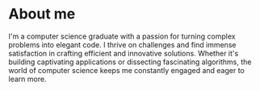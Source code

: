 # About me

<cente>

I'm a computer science graduate with a passion for turning complex problems into elegant code.
I thrive on challenges and find immense satisfaction in crafting efficient and innovative solutions.
Whether it's building captivating applications or dissecting fascinating algorithms,
the world of computer science keeps me constantly engaged and eager to learn more.

</center>
